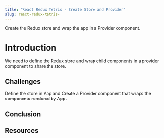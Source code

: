 ```yaml
---
title: "React Redux Tetris - Create Store and Provider"
slug: react-redux-tetris-
---
```


Create the Redux store and wrap the app in a Provider 
component. 

# Introduction 

We need to define the Redux store and wrap child 
components in a provider component to share the 
store. 

## Challenges

Define the store in App and Create a Provider 
component that wraps the components rendered by 
App. 

## Conclusion


## Resources

 
